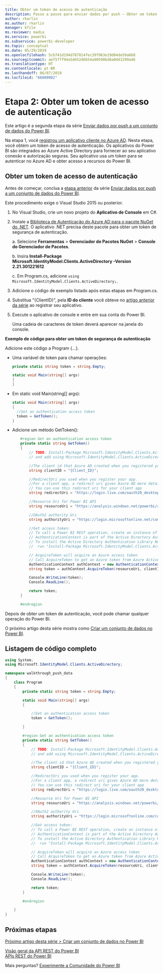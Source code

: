 ```yaml
---
title: Obter um token de acesso de autenticação
description: Passo a passo para enviar dados por push – Obter um token de acesso de autenticação
author: rkarlin
ms.author: rkarlin
manager: kfile
ms.reviewer: madia
ms.service: powerbi
ms.subservice: powerbi-developer
ms.topic: conceptual
ms.date: 05/29/2019
ms.openlocfilehash: 5cb741d194d787014fec39f963e19d04de59a668
ms.sourcegitcommit: aef57ff94a5d452d6b54a90598bd6a0dd1299a46
ms.translationtype: HT
ms.contentlocale: pt-BR
ms.lasthandoff: 06/07/2019
ms.locfileid: "66809082"
---
```

# <a name="step-2-get-an-authentication-access-token"></a>Etapa 2: Obter um token de acesso de autenticação

Este artigo é a segunda etapa da série [Enviar dados por push a um conjunto de dados do Power BI](walkthrough-push-data.md).

Na etapa 1, você [registrou um aplicativo cliente no Azure AD](walkthrough-push-data-register-app-with-azure-ad.md). Nesta etapa, você obtém um token de acesso de autenticação. Os aplicativos do Power BI são integrados ao Azure Active Directory para fornecer ao seu aplicativo conexão e autorização seguras. Seu aplicativo usa um token para se autenticar no Azure AD e obter acesso a recursos do Power BI.

## <a name="get-an-authentication-access-token"></a>Obter um token de acesso de autenticação

Antes de começar, conclua a [etapa anterior](walkthrough-push-data-register-app-with-azure-ad.md) da série [Enviar dados por push a um conjunto de dados do Power BI](walkthrough-push-data.md). 

Este procedimento exige o Visual Studio 2015 ou posterior.

1. No Visual Studio, crie um novo projeto do **Aplicativo de Console** em C#.

2. Instale a [Biblioteca de Autenticação do Azure AD para o pacote NuGet do .NET](https://www.nuget.org/packages/Microsoft.IdentityModel.Clients.ActiveDirectory/2.22.302111727). O aplicativo .NET precisa deste pacote para obter um token de segurança de autenticação. 

     a. Selecione **Ferramentas** > **Gerenciador de Pacotes NuGet** > **Console do Gerenciador de Pacotes**.

     b. Insira **Install-Package Microsoft.IdentityModel.Clients.ActiveDirectory -Version 2.21.301221612**

     c. Em Program.cs, adicione `using Microsoft.IdentityModel.Clients.ActiveDirectory;`.

3. Adicione o código de exemplo listado após estas etapas em Program.cs.

4. Substitua "{ClientID}", pela **ID do cliente** você obteve no [artigo anterior da série](walkthrough-push-data-register-app-with-azure-ad.md) ao registrar seu aplicativo.

5. Execute o aplicativo de console e entre em sua conta do Power BI. 

   Uma cadeia de caracteres de token deverá aparecer na janela do console.

**Exemplo de código para obter um token de segurança de autenticação**

Adicione este código a Program {...}.

* Uma variável de token para chamar operações: 
  
  ```csharp
  private static string token = string.Empty;
  
  static void Main(string[] args)
  {
  }
  ```
* Em static void Main(string[] args):
  
  ```csharp
  static void Main(string[] args)
  {
    //Get an authentication access token
    token = GetToken();
  }
  ```
* Adicione um método GetToken():

```csharp
       #region Get an authentication access token
       private static string GetToken()
       {
           // TODO: Install-Package Microsoft.IdentityModel.Clients.ActiveDirectory -Version 2.21.301221612
           // and add using Microsoft.IdentityModel.Clients.ActiveDirectory

           //The client id that Azure AD created when you registered your client app.
           string clientID = "{Client_ID}";

           //RedirectUri you used when you register your app.
           //For a client app, a redirect uri gives Azure AD more details on the application that it will authenticate.
           // You can use this redirect uri for your client app
           string redirectUri = "https://login.live.com/oauth20_desktop.srf";

           //Resource Uri for Power BI API
           string resourceUri = "https://analysis.windows.net/powerbi/api";

           //OAuth2 authority Uri
           string authorityUri = "https://login.microsoftonline.net/common/";

           //Get access token:
           // To call a Power BI REST operation, create an instance of AuthenticationContext and call AcquireToken
           // AuthenticationContext is part of the Active Directory Authentication Library NuGet package
           // To install the Active Directory Authentication Library NuGet package in Visual Studio,
           //  run "Install-Package Microsoft.IdentityModel.Clients.ActiveDirectory" from the nuget Package Manager Console.

           // AcquireToken will acquire an Azure access token
           // Call AcquireToken to get an Azure token from Azure Active Directory token issuance endpoint
           AuthenticationContext authContext = new AuthenticationContext(authorityUri);
           string token = authContext.AcquireToken(resourceUri, clientID, new Uri(redirectUri)).AccessToken;

           Console.WriteLine(token);
           Console.ReadLine();

           return token;
       }

       #endregion
```

Depois de obter um token de autenticação, você pode chamar qualquer operação do Power BI.

O próximo artigo desta série mostra como [Criar um conjunto de dados no Power BI](walkthrough-push-data-create-dataset.md).


## <a name="complete-code-listing"></a>Listagem de código completo

```csharp
using System;
using Microsoft.IdentityModel.Clients.ActiveDirectory;

namespace walkthrough_push_data
{
    class Program
    {
        private static string token = string.Empty;

        static void Main(string[] args)
        {

            //Get an authentication access token
            token = GetToken();

        }

        #region Get an authentication access token
        private static string GetToken()
        {
            // TODO: Install-Package Microsoft.IdentityModel.Clients.ActiveDirectory -Version 2.21.301221612
            // and add using Microsoft.IdentityModel.Clients.ActiveDirectory

            //The client id that Azure AD created when you registered your client app.
            string clientID = "{Client_ID}";

            //RedirectUri you used when you register your app.
            //For a client app, a redirect uri gives Azure AD more details on the application that it will authenticate.
            // You can use this redirect uri for your client app
            string redirectUri = "https://login.live.com/oauth20_desktop.srf";

            //Resource Uri for Power BI API
            string resourceUri = "https://analysis.windows.net/powerbi/api";

            //OAuth2 authority Uri
            string authorityUri = "https://login.microsoftonline.com/common/";

            //Get access token:
            // To call a Power BI REST operation, create an instance of AuthenticationContext and call AcquireToken
            // AuthenticationContext is part of the Active Directory Authentication Library NuGet package
            // To install the Active Directory Authentication Library NuGet package in Visual Studio,
            //  run "Install-Package Microsoft.IdentityModel.Clients.ActiveDirectory" from the nuget Package Manager Console.

            // AcquireToken will acquire an Azure access token
            // Call AcquireToken to get an Azure token from Azure Active Directory token issuance endpoint
            AuthenticationContext authContext = new AuthenticationContext(authorityUri);
            string token = authContext.AcquireToken(resourceUri, clientID, new Uri(redirectUri)).AccessToken;

            Console.WriteLine(token);
            Console.ReadLine();

            return token;
        }

        #endregion

    }
}
```



## <a name="next-steps"></a>Próximas etapas

[Próximo artigo desta série > Criar um conjunto de dados no Power BI](walkthrough-push-data-create-dataset.md)

[Visão geral da API REST do Power BI](overview-of-power-bi-rest-api.md)  
[APIs REST do Power BI](https://docs.microsoft.com/rest/api/power-bi/)  

Mais perguntas? [Experimente a Comunidade do Power BI](http://community.powerbi.com/)